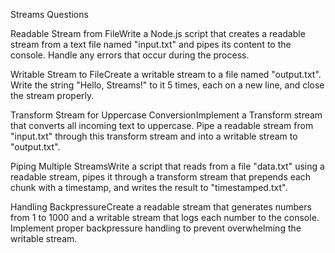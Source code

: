 Streams Questions

Readable Stream from FileWrite a Node.js script that creates a readable stream from a text file named "input.txt" and pipes its content to the console. Handle any errors that occur during the process.

Writable Stream to FileCreate a writable stream to a file named "output.txt". Write the string "Hello, Streams!" to it 5 times, each on a new line, and close the stream properly.

Transform Stream for Uppercase ConversionImplement a Transform stream that converts all incoming text to uppercase. Pipe a readable stream from "input.txt" through this transform stream and into a writable stream to "output.txt".

Piping Multiple StreamsWrite a script that reads from a file "data.txt" using a readable stream, pipes it through a transform stream that prepends each chunk with a timestamp, and writes the result to "timestamped.txt".

Handling BackpressureCreate a readable stream that generates numbers from 1 to 1000 and a writable stream that logs each number to the console. Implement proper backpressure handling to prevent overwhelming the writable stream.

